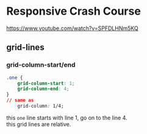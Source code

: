 # Responsive Crash Course
https://www.youtube.com/watch?v=SPFDLHNm5KQ
## grid-lines
### grid-column-start/end
```css
.one {
    grid-column-start: 1;
    grid-column-end: 4;
}
// same as 
    grid-column: 1/4;
```
this `one` line starts with line 1, go on to the line 4.  
this grid lines are relative.

